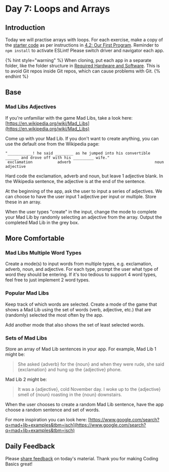# Day 7: Loops and Arrays

## Introduction

Today we will practise arrays with loops. For each exercise, make a copy of the [starter code](https://github.com/rocketacademy/basics-starter-code) as per instructions in [4.2: Our First Program](../4-getting-started-with-code/4.2-our-first-program.md#setup). Reminder to `npm install` to activate ESLint! Please switch driver and navigator each app.

{% hint style="warning" %}
When cloning, put each app in a separate folder, like the folder structure in [Required Hardware and Software](../course-logistics/required-hardware-and-software.md#folder-structure-for-coding-basics). This is to avoid Git repos inside Git repos, which can cause problems with Git.
{% endhint %}

## Base

### Mad Libs Adjectives

If you're unfamiliar with the game Mad Libs, take a look here: [https://en.wikipedia.org/wiki/Mad_Libs](https://en.wikipedia.org/wiki/Mad_Libs)

Come up with your Mad Lib. If you don't want to create anything, you can use the default one from the Wikipedia page:

```text
"___________! he said ________ as he jumped into his convertible ______ and drove off with his _________ wife."
 exclamation           adverb                                     noun                         adjective
```

Hard code the exclamation, adverb and noun, but leave 1 adjective blank. In the Wikipedia sentence, the adjective is at the end of the sentence.

At the beginning of the app, ask the user to input a series of adjectives. We can choose to have the user input 1 adjective per input or multiple. Store these in an array.

When the user types "create" in the input, change the mode to complete your Mad Lib by randomly selecting an adjective from the array. Output the completed Mad Lib in the grey box.

## More Comfortable

### Mad Libs Multiple Word Types

Create a mode\(s\) to input words from multiple types, e.g. exclamation, adverb, noun, and adjective. For each type, prompt the user what type of word they should be entering. If it's too tedious to support 4 word types, feel free to just implement 2 word types.

### Popular Mad Libs

Keep track of which words are selected. Create a mode of the game that shows a Mad Lib using the set of words \(verb, adjective, etc.\) that are \(randomly\) selected the most often by the app.

Add another mode that also shows the set of least selected words.

### Sets of Mad Libs

Store an array of Mad Lib sentences in your app. For example, Mad Lib 1 might be:

> She asked {adverb} for the {noun} and when they were rude, she said {exclamation} and hung up the {adjective} phone.

Mad Lib 2 might be:

> It was a {adjective}, cold November day. I woke up to the {adjective} smell of {noun} roasting in the {noun} downstairs.

When the user chooses to create a random Mad Lib sentence, have the app choose a random sentence and set of words.

For more inspiration you can look here: [https://www.google.com/search?q=mad+lib+examples&tbm=isch](https://www.google.com/search?q=mad+lib+examples&tbm=isch)

## Daily Feedback

Please [share feedback](https://forms.gle/gMd9ubfvX1x2GnHCA) on today's material. Thank you for making Coding Basics great!
